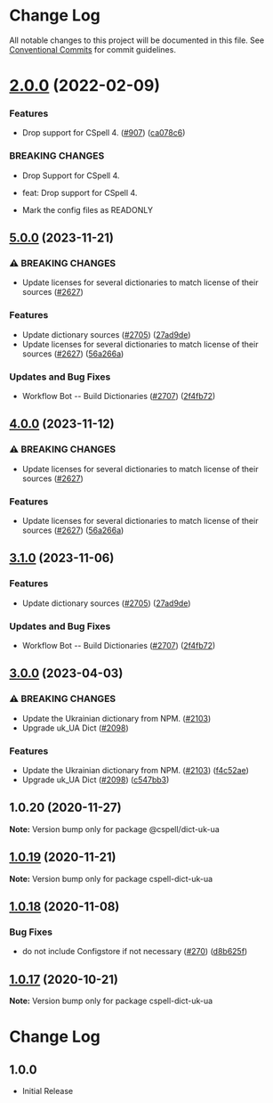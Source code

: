 # Change Log

All notable changes to this project will be documented in this file.
See [Conventional Commits](https://conventionalcommits.org) for commit guidelines.

# [2.0.0](https://github.com/streetsidesoftware/cspell-dicts/compare/@cspell/dict-uk-ua@1.0.20...@cspell/dict-uk-ua@2.0.0) (2022-02-09)


### Features

* Drop support for CSpell 4. ([#907](https://github.com/streetsidesoftware/cspell-dicts/issues/907)) ([ca078c6](https://github.com/streetsidesoftware/cspell-dicts/commit/ca078c6a2e188cc3cf6276db1ba7e007f0f06f27))


### BREAKING CHANGES

* Drop Support for CSpell 4.

* feat: Drop support for CSpell 4.
* Mark the config files as READONLY





## [5.0.0](https://github.com/greysk/cspell-dicts-greysk/compare/@cspell/dict-uk-ua-v4.0.0...@cspell/dict-uk-ua@5.0.0) (2023-11-21)


### ⚠ BREAKING CHANGES

* Update licenses for several dictionaries to match license of their sources ([#2627](https://github.com/greysk/cspell-dicts-greysk/issues/2627))

### Features

* Update dictionary sources ([#2705](https://github.com/greysk/cspell-dicts-greysk/issues/2705)) ([27ad9de](https://github.com/greysk/cspell-dicts-greysk/commit/27ad9de120fc71bc1b9a2aacc4407c423aeee2fd))
* Update licenses for several dictionaries to match license of their sources ([#2627](https://github.com/greysk/cspell-dicts-greysk/issues/2627)) ([56a266a](https://github.com/greysk/cspell-dicts-greysk/commit/56a266aafdcde83043b92022dd0ae187c1d53498))


### Updates and Bug Fixes

* Workflow Bot -- Build Dictionaries ([#2707](https://github.com/greysk/cspell-dicts-greysk/issues/2707)) ([2f4fb72](https://github.com/greysk/cspell-dicts-greysk/commit/2f4fb72ad0b370c78bdbc19f38ee6a452e767010))

## [4.0.0](https://github.com/streetsidesoftware/cspell-dicts/compare/@cspell/dict-uk-ua@3.1.0...@cspell/dict-uk-ua@4.0.0) (2023-11-12)


### ⚠ BREAKING CHANGES

* Update licenses for several dictionaries to match license of their sources ([#2627](https://github.com/streetsidesoftware/cspell-dicts/issues/2627))

### Features

* Update licenses for several dictionaries to match license of their sources ([#2627](https://github.com/streetsidesoftware/cspell-dicts/issues/2627)) ([56a266a](https://github.com/streetsidesoftware/cspell-dicts/commit/56a266aafdcde83043b92022dd0ae187c1d53498))

## [3.1.0](https://github.com/streetsidesoftware/cspell-dicts/compare/@cspell/dict-uk-ua@3.0.0...@cspell/dict-uk-ua@3.1.0) (2023-11-06)


### Features

* Update dictionary sources ([#2705](https://github.com/streetsidesoftware/cspell-dicts/issues/2705)) ([27ad9de](https://github.com/streetsidesoftware/cspell-dicts/commit/27ad9de120fc71bc1b9a2aacc4407c423aeee2fd))


### Updates and Bug Fixes

* Workflow Bot -- Build Dictionaries ([#2707](https://github.com/streetsidesoftware/cspell-dicts/issues/2707)) ([2f4fb72](https://github.com/streetsidesoftware/cspell-dicts/commit/2f4fb72ad0b370c78bdbc19f38ee6a452e767010))

## [3.0.0](https://github.com/streetsidesoftware/cspell-dicts/compare/@cspell/dict-uk-ua@2.0.0...@cspell/dict-uk-ua@3.0.0) (2023-04-03)


### ⚠ BREAKING CHANGES

* Update the Ukrainian dictionary from NPM. ([#2103](https://github.com/streetsidesoftware/cspell-dicts/issues/2103))
* Upgrade uk_UA Dict ([#2098](https://github.com/streetsidesoftware/cspell-dicts/issues/2098))

### Features

* Update the Ukrainian dictionary from NPM. ([#2103](https://github.com/streetsidesoftware/cspell-dicts/issues/2103)) ([f4c52ae](https://github.com/streetsidesoftware/cspell-dicts/commit/f4c52aebe1000f1a397e8c2d50833f522c244c74))
* Upgrade uk_UA Dict ([#2098](https://github.com/streetsidesoftware/cspell-dicts/issues/2098)) ([c547bb3](https://github.com/streetsidesoftware/cspell-dicts/commit/c547bb37c9e7b68037d7981553b14f60c780cfa1))

## 1.0.20 (2020-11-27)

**Note:** Version bump only for package @cspell/dict-uk-ua





## [1.0.19](https://github.com/streetsidesoftware/cspell-dicts/compare/cspell-dict-uk-ua@1.0.18...cspell-dict-uk-ua@1.0.19) (2020-11-21)

**Note:** Version bump only for package cspell-dict-uk-ua

## [1.0.18](https://github.com/streetsidesoftware/cspell-dicts/compare/cspell-dict-uk-ua@1.0.17...cspell-dict-uk-ua@1.0.18) (2020-11-08)

### Bug Fixes

- do not include Configstore if not necessary ([#270](https://github.com/streetsidesoftware/cspell-dicts/issues/270)) ([d8b625f](https://github.com/streetsidesoftware/cspell-dicts/commit/d8b625f2f42d5cc6c4a9390216ac1e5037886e44))

## [1.0.17](https://github.com/streetsidesoftware/cspell-dicts/compare/cspell-dict-uk-ua@1.0.16...cspell-dict-uk-ua@1.0.17) (2020-10-21)

**Note:** Version bump only for package cspell-dict-uk-ua

# Change Log

## 1.0.0

- Initial Release
